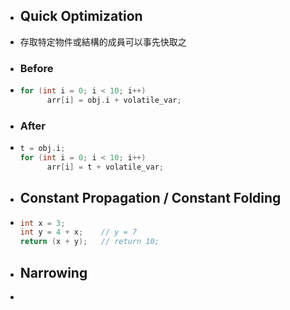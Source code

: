 - ## Quick Optimization
- 存取特定物件或結構的成員可以事先快取之
- ### Before
- ```C
  for (int i = 0; i < 10; i++)
    	arr[i] = obj.i + volatile_var; 
  ```
- ### After
- ```C
  t = obj.i;
  for (int i = 0; i < 10; i++) 
    	arr[i] = t + volatile_var;
  ```
- ## Constant Propagation / Constant Folding
- ```C
  int x = 3;
  int y = 4 + x;	// y = 7
  return (x + y);	// return 10;
  ```
- ## Narrowing
- ```C
  ```